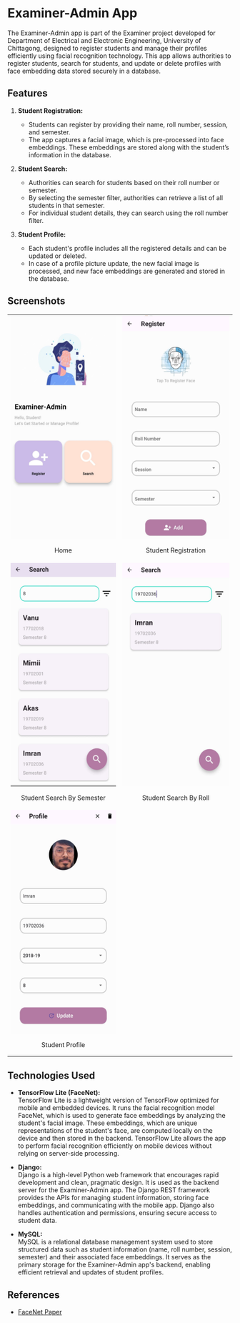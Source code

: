 # Examiner-Admin App

The Examiner-Admin app is part of the Examiner project developed for Department of Electrical and Electronic Engineering, University of Chittagong, designed to register students and manage their profiles efficiently using facial recognition technology. This app allows authorities to register students, search for students, and update or delete profiles with face embedding data stored securely in a database.

## Features

1. **Student Registration:**
    - Students can register by providing their name, roll number, session, and semester.
    - The app captures a facial image, which is pre-processed into face embeddings. These embeddings are stored along with the student’s information in the database.

2. **Student Search:**
    - Authorities can search for students based on their roll number or semester.
    - By selecting the semester filter, authorities can retrieve a list of all students in that semester.
    - For individual student details, they can search using the roll number filter.

3. **Student Profile:**
    - Each student's profile includes all the registered details and can be updated or deleted.
    - In case of a profile picture update, the new facial image is processed, and new face embeddings are generated and stored in the database.


## Screenshots

<table>
  <tr>
    <td style="text-align:center">
      <img src="screenshots/home.jpeg" alt="Home" width="300" height="500"/>
      <p style="text-align:center">Home</p>
    </td>
    <td style="text-align:center">
      <img src="screenshots/registration.jpeg" alt="Student Registration" width="300" height="500"/>
      <p style="text-align:center">Student Registration</p>
    </td>
  </tr>
  <tr>
    <td style="text-align:center">
      <img src="screenshots/search.jpeg" alt="Student Search By Semester" width="300" height="500"/>
      <p style="text-align:center">Student Search By Semester</p>
    </td>
    <td style="text-align:center">
      <img src="screenshots/search_2.jpeg" alt="Student Search By Roll" width="300" height="500"/>
      <p style="text-align:center">Student Search By Roll</p>
    </td>
  </tr>
  <tr>
    <td style="text-align:center">
      <img src="screenshots/profile.jpeg" alt="Student Profile" width="300" height="500"/>
      <p style="text-align:center">Student Profile</p>
    </td>
  </tr>
</table>



## Technologies Used

- **TensorFlow Lite (FaceNet):**  
  TensorFlow Lite is a lightweight version of TensorFlow optimized for mobile and embedded devices. It runs the facial recognition model FaceNet, which is used to generate face embeddings by analyzing the student's facial image. These embeddings, which are unique representations of the student's face, are computed locally on the device and then stored in the backend. TensorFlow Lite allows the app to perform facial recognition efficiently on mobile devices without relying on server-side processing.

- **Django:**  
  Django is a high-level Python web framework that encourages rapid development and clean, pragmatic design. It is used as the backend server for the Examiner-Admin app. The Django REST framework provides the APIs for managing student information, storing face embeddings, and communicating with the mobile app. Django also handles authentication and permissions, ensuring secure access to student data.

- **MySQL:**  
  MySQL is a relational database management system used to store structured data such as student information (name, roll number, session, semester) and their associated face embeddings. It serves as the primary storage for the Examiner-Admin app's backend, enabling efficient retrieval and updates of student profiles.



## References
- [FaceNet Paper](https://www.cv-foundation.org/openaccess/content_cvpr_2015/papers/Schroff_FaceNet_A_Unified_2015_CVPR_paper.pdf)
